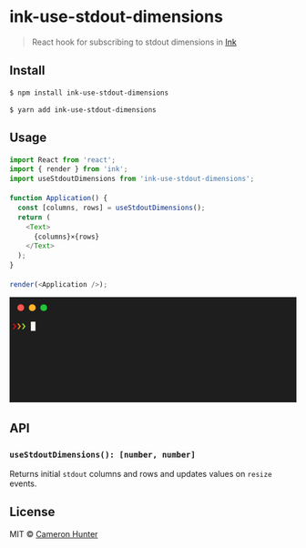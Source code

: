# ink-use-stdout-dimensions

> React hook for subscribing to stdout dimensions in [Ink](https://github.com/vadimdemedes/ink)

## Install

```
$ npm install ink-use-stdout-dimensions
```

```
$ yarn add ink-use-stdout-dimensions
```

## Usage

```js
import React from 'react';
import { render } from 'ink';
import useStdoutDimensions from 'ink-use-stdout-dimensions';

function Application() {
  const [columns, rows] = useStdoutDimensions();
  return (
    <Text>
      {columns}×{rows}
    </Text>
  );
}

render(<Application />);
```

![Demo of ink-use-stdout-dimensions](demo.gif)

## API

### `useStdoutDimensions(): [number, number]`

Returns initial `stdout` columns and rows and updates values on `resize` events.

## License

MIT © [Cameron Hunter](https://cameronhunter.co.uk)
